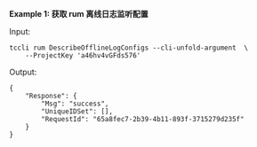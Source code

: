 **Example 1: 获取 rum 离线日志监听配置**



Input: 

```
tccli rum DescribeOfflineLogConfigs --cli-unfold-argument  \
    --ProjectKey 'a46hv4vGFds576'
```

Output: 
```
{
    "Response": {
        "Msg": "success",
        "UniqueIDSet": [],
        "RequestId": "65a8fec7-2b39-4b11-893f-3715279d235f"
    }
}
```

